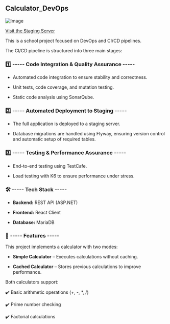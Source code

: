 ## **Calculator_DevOps**

![Image](https://github.com/user-attachments/assets/c3483634-dd3c-4b31-bdf5-9ae56ab9710c)

[Visit the Staging Server](http://79.76.48.213:3000)



This is a school project focused on DevOps and CI/CD pipelines.

The CI/CD pipeline is structured into three main stages:


### 1️⃣ **----- Code Integration & Quality Assurance -----**

- Automated code integration to ensure stability and correctness.
    
- Unit tests, code coverage, and mutation testing.
    
- Static code analysis using SonarQube.


### 2️⃣ **----- Automated Deployment to Staging -----**

- The full application is deployed to a staging server.
    
- Database migrations are handled using Flyway, ensuring version control and automatic setup of required tables.


### 3️⃣ **----- Testing & Performance Assurance -----**

- End-to-end testing using TestCafe.
    
- Load testing with K6 to ensure performance under stress.


### 🛠️ **----- Tech Stack -----**

- **Backend:** REST API (ASP.NET)
    
- **Frontend:** React Client
    
- **Database:** MariaDB


### 📌 **----- Features -----**

This project implements a calculator with two modes:

- **Simple Calculator** – Executes calculations without caching.
    
- **Cached Calculator** – Stores previous calculations to improve performance.


Both calculators support:

✔️ Basic arithmetic operations (+, -, *, /)

✔️ Prime number checking

✔️ Factorial calculations
